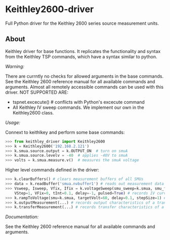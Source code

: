 # Keithley2600-driver
Full Python driver for the Keithley 2600 series source measurement units.

## About
Keithley driver for base functions. It replicates the functionality and syntax from the Keithley TSP commands, which have a syntax similar to python.

*Warning:*

There are currntly no checks for allowed arguments in the base commands. See the Keithley 2600 reference manual for all available commands and arguments. Almost all remotely accessible commands can be used with this driver. NOT SUPPORTED ARE:

* tspnet.excecute() # conflicts with Python's excecute command
* All Keithley IV sweep commands. We implement our own in the Keithley2600 class.

*Usage:*

Connext to keithlkey and perform some base commands:
```python
>>> from keithley_driver import Keithley2600
>>> k = Keithley2600('192.168.2.121')
>>> k.smua.source.output = k.OUTPUT_ON  # turn on smuA
>>> k.smua.source.levelv = -40  # applies -40V to smuA
>>> volts = k.smua.measure.v()  # measures the smuA voltage
```

Higher level commands defined in the driver:

```python
>>> k.clearBuffers() # clears measurement buffers of all SMUs
>>> data = k.readBuffer('smua.nvbuffer1') # reads out measurement data from buffer
>>> Vsweep, Isweep, Vfix, Ifix = k.voltageSweep(smu_sweep=k.smua, smu_fix=k.smub, VStart=0, VStop=-60,
	VStep=1, VFix=0, tInt=0.1, delay=-1, pulsed=True) # records IV curve
>>> k.rampToVoltage(smu=k.smua, targetVolt=60, delay=0.1, stepSize=1) # ramps to voltage
>>> k.outputMeasurement(...) # records output characteristics of a transistor 
>>> k.transferMeasurement(...) # records transfer characteristics of a transistor 
```


*Documentation:*

See the Keithley 2600 reference manual for all available commands and arguments.